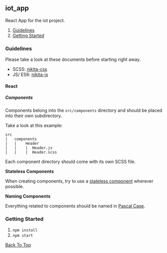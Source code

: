 ## iot_app

React App for the iot project.

1. <a href="#guidelines">Guidelines</a>
2. <a href="#getting-started">Getting Started</a>

### Guidelines

Please take a look at these documents before starting right away.

+ SCSS: <a href="https://github.com/nikita-kit/nikita-css">nikita-css</a>
+ JS/ ES6: <a href="https://github.com/nikita-kit/nikita-js">nikita-js</a>

#### React

##### Components

Components belong into the `src/components` directory and should be placed 
into their own subdirectory.

Take a look at this example:

```
src
|   components
|   |    Header
|   |    |  Header.js
|   |    |  Header.scss
```

Each component directory should come with its 
own SCSS file.

**Stateless Components**

When creating components, try to use a 
<a href="https://programmingwithmosh.com/react/react-functional-components/">stateless component</a> wherever possible.

**Naming Components**

Everything related to components should be named in <a href="http://wiki.c2.com/?PascalCase">Pascal Case</a>.

### Getting Started

1. `npm install`
2. `npm start`

<a href="#iot_app">Back To Top</a>
